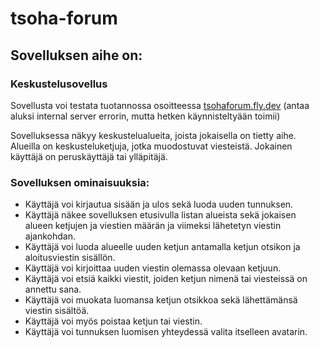 # tsoha-forum

## Sovelluksen aihe on:
 
### Keskustelusovellus

Sovellusta voi testata tuotannossa osoitteessa [tsohaforum.fly.dev](https://tsohaforum.fly.dev) (antaa aluksi internal server errorin, mutta hetken käynnisteltyään toimii)

Sovelluksessa näkyy keskustelualueita, joista jokaisella on tietty aihe. 
Alueilla on keskusteluketjuja, jotka muodostuvat viesteistä. Jokainen 
käyttäjä on peruskäyttäjä tai ylläpitäjä.

### Sovelluksen ominaisuuksia:

- Käyttäjä voi kirjautua sisään ja ulos sekä luoda uuden tunnuksen.
- Käyttäjä näkee sovelluksen etusivulla listan alueista sekä jokaisen 
alueen 
ketjujen ja viestien määrän ja viimeksi lähetetyn viestin ajankohdan.
- Käyttäjä voi luoda alueelle uuden ketjun antamalla ketjun otsikon ja 
aloitusviestin sisällön.
- Käyttäjä voi kirjoittaa uuden viestin olemassa olevaan ketjuun.
- Käyttäjä voi etsiä kaikki viestit, joiden ketjun nimenä tai viesteissä on annettu sana.
- Käyttäjä voi muokata luomansa ketjun otsikkoa sekä lähettämänsä viestin 
sisältöä.
- Käyttäjä voi myös poistaa ketjun tai viestin.
- Käyttäjä voi tunnuksen luomisen yhteydessä valita itselleen avatarin.
